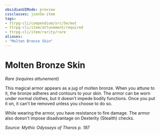 ```yaml
---
obsidianUIMode: preview
cssclasses: json5e-item
tags:
- ttrpg-cli/compendium/src/5e/mot
- ttrpg-cli/item/attunement/required
- ttrpg-cli/item/rarity/rare
aliases: 
- "Molten Bronze Skin"
---
```

# Molten Bronze Skin
*Rare (requires attunement)*  


This magical armor appears as a jug of molten bronze. When you attune to it, the bronze adheres and contours to your skin. The armor can be worn under normal clothes, but it doesn't impede bodily functions. Once you put it on, it can't be removed unless you choose to do so.

While wearing the armor, you have resistance to fire damage. The armor also doesn't impose disadvantage on Dexterity (Stealth) checks.

*Source: Mythic Odysseys of Theros p. 197*